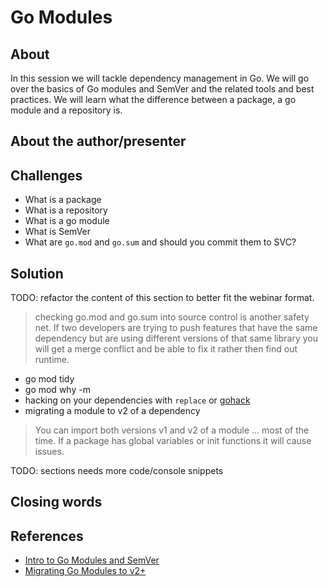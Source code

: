 # Go Modules

## About

In this session we will tackle dependency management in Go. We will go over the basics of Go modules and SemVer and the related tools and best practices. We will learn what the difference between a package, a go module and a repository is.

## About the author/presenter

## Challenges

- What is a package
- What is a repository
- What is a go module
- What is SemVer
- What are `go.mod` and `go.sum` and should you commit them to SVC?

## Solution

TODO: refactor the content of this section to better fit the webinar format.

> checking go.mod and go.sum into source control is another safety net. If two developers are trying to push features that have the same dependency but are using different versions of that same library you will get a merge conflict and be able to fix it rather then find out runtime.

- go mod tidy
- go mod why -m
- hacking on your dependencies with `replace` or [gohack](https://github.com/rogpeppe/gohack)
- migrating a module to v2 of a dependency

> You can import both versions v1 and v2 of a module ... most of the time. If a package has global variables or init functions it will cause issues.

TODO: sections needs more code/console snippets

## Closing words

## References

- [Intro to Go Modules and SemVer](https://www.youtube.com/watch?v=aeF3l-zmPsY)
- [Migrating Go Modules to v2+](https://www.youtube.com/watch?v=H_4eRD8aegk)
